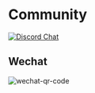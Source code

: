 # Community

[![Discord Chat](https://img.shields.io/discord/729613877184299019.svg?logo=discord&style=flat-square)](https://discord.gg/dxpefwy)

## Wechat

![wechat-qr-code](/static/wechat.png)


[gitter]: https://gitter.im/elvisjs/community
[slack]: https://join.slack.com/t/elvisjs/shared_invite/zt-f2ytjcy9-i6E5tfD9u2xurkiac9li1w
[discord]: https://discord.gg/dxpefwy
[telegram]: https://t.me/joinchat/O6i10hz69lG4nkMyw9Bs7g
